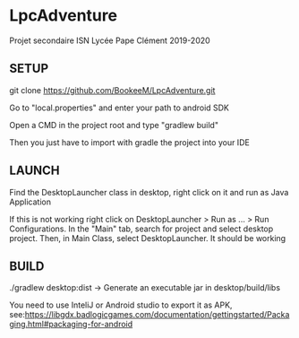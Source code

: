 # LpcAdventure
Projet secondaire ISN Lycée Pape Clément 2019-2020

## SETUP

git clone https://github.com/BookeeM/LpcAdventure.git

Go to "local.properties" and enter your path to android SDK

Open a CMD in the project root and type "gradlew build"

Then you just have to import with gradle the project into your IDE

## LAUNCH

Find the DesktopLauncher class in desktop, right click on it and run as Java Application

If this is not working right click on DesktopLauncher > Run as ... > Run Configurations.
In the "Main" tab, search for project and select desktop project. Then, in Main Class, select DesktopLauncher.
It should be working

## BUILD

./gradlew desktop:dist -> Generate an executable jar in desktop/build/libs

You need to use InteliJ or Android studio to export it as APK, see:https://libgdx.badlogicgames.com/documentation/gettingstarted/Packaging.html#packaging-for-android
